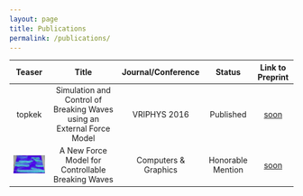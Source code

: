 ```yaml
---
layout: page
title: Publications
permalink: /publications/
---
```


|Teaser|Title|Journal/Conference|Status|Link to Preprint|
|:----:|:--------------------------------------------------------------------:|:------------------:|:---------------:|:--------------:|
|topkek|Simulation and Control of Breaking Waves using an External Force Model|VRIPHYS 2016        |Published        |[soon]()
|![teaser vriphys](/images/teaser_vriphys15.png)|A New Force Model for Controllable Breaking Waves                     |Computers & Graphics|Honorable Mention|[soon]()        |
